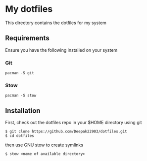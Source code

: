 # My dotfiles

This directory contains the dotfiles for my system

## Requirements

Ensure you have the following installed on your system

### Git

```
pacman -S git
```

### Stow

```
pacman -S stow
```

## Installation

First, check out the dotfiles repo in your $HOME directory using git

```
$ git clone https://github.com/Deepak22903/dotfiles.git
$ cd dotfiles
```

then use GNU stow to create symlinks

```
$ stow <name of available directory>
```
